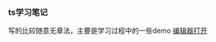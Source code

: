 ### ts学习笔记

写的比较随意无章法，主要是学习过程中的一些demo
[编辑器打开](https://github1s.com/wj100/typeScript/blob/main/1-%E5%8F%98%E9%87%8F%E5%A3%B0%E6%98%8E/index.ts)